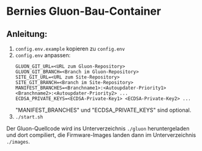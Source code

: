 # Bernies Gluon-Bau-Container
## Anleitung:

1. `config.env.example` kopieren zu `config.env`
2. `config.env` anpassen:
   ```
   GLUON_GIT_URL=<URL zum Gluon-Repository>
   GLUON_GIT_BRANCH=<Branch im Gluon-Repository>
   SITE_GIT_URL=<URL zum Site-Repository>
   SITE_GIT_BRANCH=<Branch im Site-Repository>
   MANIFEST_BRANCHES=<Branchname1>:<Autoupdater-Priority1> <Branchname2>:<Autoupdater-Priority2> ...
   ECDSA_PRIVATE_KEYS=<ECDSA-Private-Key1> <ECDSA-Private-Key2> ...
   ```
   "MANIFEST_BRANCHES" und "ECDSA_PRIVATE_KEYS" sind optional.
3. `./start.sh`

Der Gluon-Quellcode wird ins Unterverzeichnis `./gluon` heruntergeladen und dort compiliert, die Firmware-Images landen dann im Unterverzeichnis `./images`.
